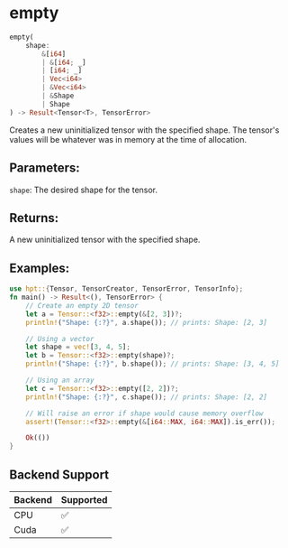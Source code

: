 # empty
```rust
empty(
    shape: 
        &[i64]
        | &[i64; _]
        | [i64; _] 
        | Vec<i64> 
        | &Vec<i64>
        | &Shape
        | Shape
) -> Result<Tensor<T>, TensorError>
```
Creates a new uninitialized tensor with the specified shape. The tensor's values will be whatever was in memory at the time of allocation.

## Parameters:
`shape`: The desired shape for the tensor.

## Returns:
A new uninitialized tensor with the specified shape.

## Examples:
```rust
use hpt::{Tensor, TensorCreator, TensorError, TensorInfo};
fn main() -> Result<(), TensorError> {
    // Create an empty 2D tensor
    let a = Tensor::<f32>::empty(&[2, 3])?;
    println!("Shape: {:?}", a.shape()); // prints: Shape: [2, 3]

    // Using a vector
    let shape = vec![3, 4, 5];
    let b = Tensor::<f32>::empty(shape)?;
    println!("Shape: {:?}", b.shape()); // prints: Shape: [3, 4, 5]

    // Using an array
    let c = Tensor::<f32>::empty([2, 2])?;
    println!("Shape: {:?}", c.shape()); // prints: Shape: [2, 2]

    // Will raise an error if shape would cause memory overflow
    assert!(Tensor::<f32>::empty(&[i64::MAX, i64::MAX]).is_err());

    Ok(())
}
```
## Backend Support
| Backend | Supported |
|---------|-----------|
| CPU     | ✅         |
| Cuda    | ✅        |